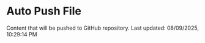 # Auto Push File

Content that will be pushed to GitHub repository.
Last updated: 08/09/2025, 10:29:14 PM